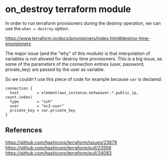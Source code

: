 # on_destroy terraform module

In order to run terraform provisioners during the destroy operation, we can use the `when = destroy` option.

https://www.terraform.io/docs/provisioners/index.html#destroy-time-provisioners

The major issue (and the "why" of this module) is that interpolation of variables is not allowed for destroy time provisioners.
This is a big issue, as some of the parameters of the connection entries (user, password, private_key) are passed by the user as variable.

So we couldn't use this piece of code for example because `var` is declared:

```
connection {
  host        = element(aws_instance.netweaver.*.public_ip, count.index)
  type        = "ssh"
  user        = "ec2-user"
  private_key = var.private_key
}
```

## References

https://github.com/hashicorp/terraform/issues/23679
https://github.com/hashicorp/terraform/pull/23559
https://github.com/hashicorp/terraform/pull/24083
